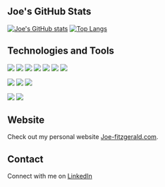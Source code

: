 ## Joe's GitHub Stats
[![Joe's GitHub stats](https://github-readme-stats.vercel.app/api?username=jefitzge&bg_color=1d2026&title_color=0270D7&icon_color=0270D7&text_color=fff&show_icons=true)](https://github.com/jefitzge/github-readme-stats)
[![Top Langs](https://github-readme-stats.vercel.app/api/top-langs/?username=jefitzge&bg_color=1d2026&title_color=0270D7&text_color=fff&layout=compact&langs_count=10)](https://github.com/jefitzge/github-readme-stats)
## Technologies and Tools
![](https://img.shields.io/badge/Code-C++-informational?style=flat-square&logo=cplusplus&labelColor=1d2026&color=0270D7&logoColor=white)
![](https://img.shields.io/badge/Code-C%23-informational?style=flat-square&logo=dotnet&labelColor=1d2026&color=0270D7&logoColor=white)
![](https://img.shields.io/badge/Code-Python-informational?style=flat-square&logo=python&labelColor=1d2026&color=0270D7&logoColor=white)
![](https://img.shields.io/badge/Code-Java-informational?style=flat-square&logo=java&labelColor=1d2026&color=0270D7&logoColor=white)
![](https://img.shields.io/badge/Code-JavaScript-informational?style=flat-square&logo=javascript&labelColor=1d2026&color=0270D7&logoColor=white)
![](https://img.shields.io/badge/Code-HTML-informational?style=flat-square&logo=html5&labelColor=1d2026&color=0270D7&logoColor=white)
![](https://img.shields.io/badge/Code-CSS-informational?style=flat-square&logo=css3&labelColor=1d2026&color=0270D7&logoColor=white)

![](https://img.shields.io/badge/IDE-Visual%20Studio-informational?style=flat-square&logo=visualstudio&labelColor=1d2026&color=0270D7&logoColor=white)
![](https://img.shields.io/badge/IDE-VSCode-informational?style=flat-square&logo=visualstudiocode&labelColor=1d2026&color=0270D7&logoColor=white)
![](https://img.shields.io/badge/IDE-PyCharm-informational?style=flat-square&logo=pycharm&labelColor=1d2026&color=0270D7&logoColor=white)

![](https://img.shields.io/badge/OS-Windows-informational?style=flat-square&logo=windows&labelColor=1d2026&color=0270D7&logoColor=white)
![](https://img.shields.io/badge/OS-Linux-informational?style=flat-square&logo=linux&labelColor=1d2026&color=0270D7&logoColor=white)

## Website
Check out my personal website [Joe-fitzgerald.com](https://joe-fitzgerald.com).

## Contact
Connect with me on [LinkedIn](www.linkedin.com/in/joseph-e-fitzgerald)





